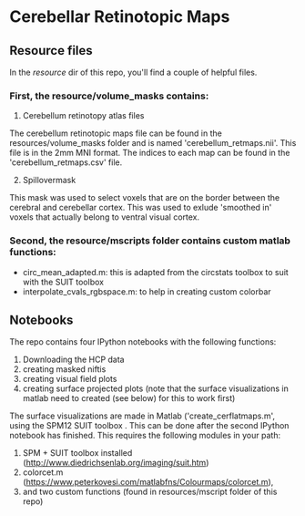 # Cerebellar Retinotopic Maps

## Resource files

In the *resource* dir of this repo, you'll find a couple of helpful files. 

### First, the resource/volume_masks contains:

1. Cerebellum retinotopy atlas files

The cerebellum retinotopic maps file can be found in the resources/volume_masks folder and is named 'cerebellum_retmaps.nii'. This file is in the 2mm MNI format. The indices to each map can be found in the 'cerebellum_retmaps.csv' file.

2. Spillovermask

This mask was used to select voxels that are on the border between the cerebral and cerebellar cortex. This was used to exlude 'smoothed in' voxels that actually belong to ventral visual cortex.

### Second, the resource/mscripts folder contains custom matlab functions:

* circ_mean_adapted.m: this is adapted from the circstats toolbox to suit with the SUIT toolbox 
* interpolate_cvals_rgbspace.m: to help in creating custom colorbar 

## Notebooks

The repo contains four IPython notebooks with the following functions:

1. Downloading the HCP data
2. creating masked niftis
3. creating visual field plots
4. creating surface projected plots (note that the surface visualizations in matlab need to created (see below) for this to work first)

The surface visualizations are made in Matlab ('create_cerflatmaps.m', using the SPM12 SUIT toolbox . This can be done after the second IPython notebook has finished. This requires the following modules in your path:

1. SPM + SUIT toolbox installed (http://www.diedrichsenlab.org/imaging/suit.htm)
2. colorcet.m (https://www.peterkovesi.com/matlabfns/Colourmaps/colorcet.m), 
3. and two custom functions (found in resources/mscript folder of this repo)


